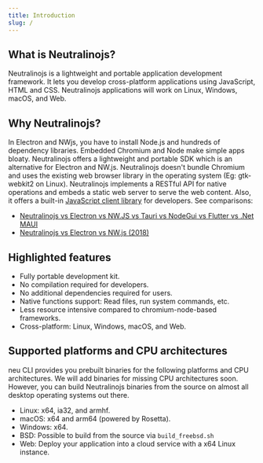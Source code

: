 ```yaml
---
title: Introduction
slug: /
---
```


## What is Neutralinojs?

Neutralinojs is a lightweight and portable application development framework. 
It lets you develop cross-platform applications using JavaScript, HTML and CSS. Neutralinojs applications 
will work on Linux, Windows, macOS, and Web.

## Why Neutralinojs?

In Electron and NWjs, you have to install Node.js and hundreds of dependency libraries. Embedded Chromium and Node make simple apps bloaty. Neutralinojs offers a lightweight and portable SDK which is an alternative for Electron and NW.js. Neutralinojs doesn't bundle Chromium and uses the existing web browser library in the operating system (Eg: gtk-webkit2 on Linux). Neutralinojs implements a RESTful API for native operations and embeds a static web server to serve the web content. Also, it offers a built-in [JavaScript client library](https://github.com/neutralinojs/neutralino.js) for developers.
See comparisons: 
- [Neutralinojs vs Electron vs NW.JS vs Tauri vs NodeGui vs Flutter vs .Net MAUI](https://github.com/Elanis/web-to-desktop-framework-comparison)
- [Neutralinojs vs Electron vs NW.js (2018)](https://github.com/neutralinojs/evaluation)

## Highlighted features

- Fully portable development kit.
- No compilation required for developers.
- No additional dependencies required for users.
- Native functions support: Read files, run system commands, etc.
- Less resource intensive compared to chromium-node-based frameworks.
- Cross-platform: Linux, Windows, macOS, and Web.

## Supported platforms and CPU architectures

neu CLI provides you prebuilt binaries for the following platforms and CPU architectures. We will
add binaries for missing CPU architectures soon. However, you can build Neutralinojs binaries from the source
on almost all desktop operating systems out there.

- Linux: x64, ia32, and armhf.
- macOS: x64 and arm64 (powered by Rosetta).
- Windows: x64.
- BSD: Possible to build from the source via `build_freebsd.sh`
- Web: Deploy your application into a cloud service with a x64 Linux instance.



